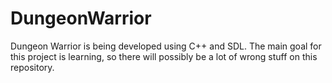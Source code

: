 # DungeonWarrior
Dungeon Warrior is being developed using C++ and SDL. The main goal for this project is learning, so there will possibly be a lot of wrong stuff on this repository.
